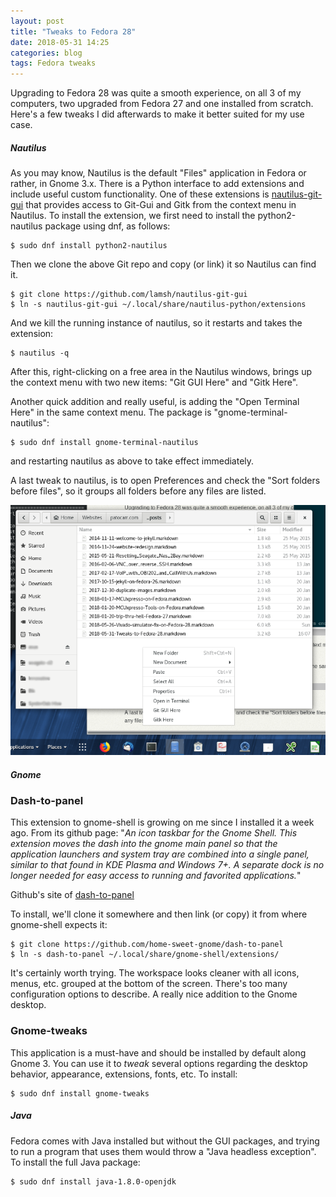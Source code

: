 ```yaml
---
layout: post
title: "Tweaks to Fedora 28"
date: 2018-05-31 14:25
categories: blog
tags: Fedora tweaks
---
```


Upgrading to Fedora 28 was quite a smooth experience, on all 3 of my computers, two upgraded from Fedora 27 and one installed from scratch. Here's a few tweaks I did afterwards to make it better suited for my use case.

##### Nautilus

As you may know, Nautilus is the default "Files" application in Fedora or rather, in Gnome 3.x. There is a Python interface to add extensions and include useful custom functionality. One of these extensions is [nautilus-git-gui](https://github.com/lamsh/nautilus-git-gui) that provides access to Git-Gui and Gitk from the context menu in Nautilus.
To install the extension, we first need to install the python2-nautilus package using dnf, as follows:

    $ sudo dnf install python2-nautilus

Then we clone the above Git repo and copy (or link) it so Nautilus can find it.

    $ git clone https://github.com/lamsh/nautilus-git-gui
    $ ln -s nautilus-git-gui ~/.local/share/nautilus-python/extensions

And we kill the running instance of nautilus, so it restarts and takes the extension:

    $ nautilus -q

After this, right-clicking on a free area in the Nautilus windows, brings up the context menu with two new items: "Git GUI Here" and "Gitk Here".

Another quick addition and really useful, is adding the "Open Terminal Here" in the same context menu. The package is "gnome-terminal-nautilus":

    $ sudo dnf install gnome-terminal-nautilus

and restarting nautilus as above to take effect immediately.

A last tweak to nautilus, is to open Preferences and check the "Sort folders before files", so it groups all folders before any files are listed.

![Screenshot showing the nautilus context menu](/images/2018-05-31-Tweaks-to-Fedora-28/nautilus-context-menu.png)

##### Gnome
### Dash-to-panel
This extension to gnome-shell is growing on me since I installed it a week ago. From its github page: "*An icon taskbar for the Gnome Shell. This extension moves the dash into the gnome main panel so that the application launchers and system tray are combined into a single panel, similar to that found in KDE Plasma and Windows 7+. A separate dock is no longer needed for easy access to running and favorited applications.*"

Github's site of [dash-to-panel](https://github.com/home-sweet-gnome/dash-to-panel)

To install, we'll clone it somewhere and then link (or copy) it from where gnome-shell expects it:

    $ git clone https://github.com/home-sweet-gnome/dash-to-panel
    $ ln -s dash-to-panel ~/.local/share/gnome-shell/extensions/

It's certainly worth trying. The workspace looks cleaner with all icons, menus, etc. grouped at the bottom of the screen. There's too many configuration options to describe. A really nice addition to the Gnome desktop.

### Gnome-tweaks
This application is a must-have and should be installed by default along Gnome 3. You can use it to *tweak* several options regarding the desktop behavior, appearance, extensions, fonts, etc. To install:

    $ sudo dnf install gnome-tweaks


##### Java
Fedora comes with Java installed but without the GUI packages, and trying to run a program that uses them would throw a "Java headless exception". To install the full Java package:

    $ sudo dnf install java-1.8.0-openjdk

